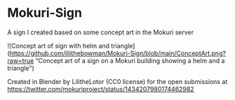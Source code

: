 # Mokuri-Sign
A sign I created based on some concept art in the Mokuri server

![Concept art of sign with helm and triangle] (https://github.com/lilithebowman/Mokuri-Sign/blob/main/ConceptArt.png?raw=true "Concept art of a sign on a Mokuri building showing a helm and a triangle")

Created in Blender by LilitheLotor (CC0 license) for the open submissions at https://twitter.com/mokuriproject/status/1434207980174462982
